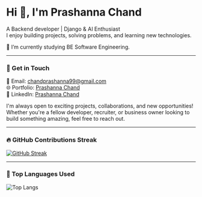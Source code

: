 # Hi 👋, I'm Prashanna Chand

A Backend developer | Django & AI Enthusiast  
I enjoy building projects, solving problems, and learning new technologies.

🌱 I’m currently studying BE Software Engineering.

---

### 💬 Get in Touch

📧 Email: chandprashanna99@gmail.com  
🌐 Portfolio: [Prashanna Chand](https://prashannachand.com.np/)  
🔗 LinkedIn: [Prashanna Chand](https://www.linkedin.com/in/prashanna-chand-96a797304/)

I'm always open to exciting projects, collaborations, and new opportunities! Whether you're a fellow developer, recruiter, or business owner looking to build something amazing, feel free to reach out.


---

### 🔥 GitHub Contributions Streak

[![GitHub Streak](https://streak-stats.demolab.com?user=prashannaChand&theme=radical)](https://git.io/streak-stats)

---

### 🧠 Top Languages Used

![Top Langs](https://github-readme-stats.vercel.app/api/top-langs/?username=prashannaChand&layout=compact&theme=radical)

